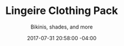---
title: Lingeire Clothing Pack
date: 2017-07-31 20:58:00 -04:00
featured-image: "/uploads/image-3.jpg"
two-images: "/uploads/block4.jpg"
subtitle: Bikinis, shades, and more
release-date: 2017-09-03 20:58:00 -04:00
categories:
- Featured Box 3
- Upcoming Row 2
---